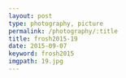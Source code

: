 ```yaml
---
layout: post
type: photography, picture
permalink: /photography/:title
title: frosh2015-19
date: 2015-09-07
keyword: frosh2015
imgpath: 19.jpg
---
```



